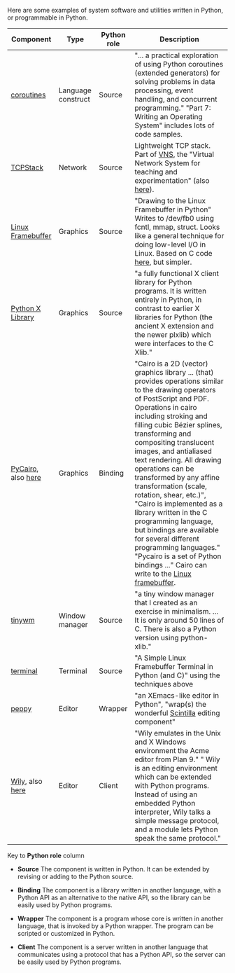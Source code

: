 Here are some examples of system software and utilities written in
Python, or programmable in Python.

| Component | Type | Python role | Description |
| --------- | ---- | ----------- | ----------- |
| [coroutines](http://www.dabeaz.com/coroutines/) | Language construct | Source | "...  a practical exploration of using Python coroutines (extended generators) for solving problems in data processing, event handling, and concurrent programming."  "Part 7: Writing an Operating System" includes lots of code samples. |
| [TCPStack](https://github.com/dound/vns/blob/master/TCPStack.py) | Network | Source | Lightweight TCP stack.  Part of [VNS](http://yuba.stanford.edu/vns/), the "Virtual Network System for teaching and experimentation" (also [here](http://yuba.stanford.edu/vns/files/pub/vns_sigcse.pdf)). |
| [Linux Framebuffer](http://blog.daum.net/nskystars/2626663) | Graphics | Source | "Drawing to the Linux Framebuffer in Python" Writes to /dev/fb0 using fcntl, mmap, struct.  Looks like a general technique for doing low-level I/O in Linux.  Based on C code [here](http://doc.qt.digia.com/3.0/emb-framebuffer-howto.html), but simpler. |
| [Python X Library](http://python-xlib.sourceforge.net/) | Graphics | Source | "a fully functional X client library for Python programs. It is written entirely in Python, in contrast to earlier X libraries for Python (the ancient X extension and the newer plxlib) which were interfaces to the C Xlib." |
| [PyCairo](http://www.tortall.net/mu/wiki/CairoTutorial), also [here](http://cairographics.org/pycairo/) | Graphics | Binding | "Cairo is a 2D (vector) graphics library ... (that) provides operations similar to the drawing operators of PostScript and PDF. Operations in cairo including stroking and filling cubic Bézier splines, transforming and compositing translucent images, and antialiased text rendering. All drawing operations can be transformed by any affine transformation (scale, rotation, shear, etc.)", "Cairo is implemented as a library written in the C programming language, but bindings are available for several different programming languages." "Pycairo is a set of Python bindings ..." Cairo can write to the [Linux framebuffer](http://lists.cairographics.org/archives/cairo/2010-July/020378.html). |
| [tinywm](http://incise.org/tinywm.html) | Window manager | Source | "a tiny window manager that I created as an exercise in minimalism. ... It is only around 50 lines of C. There is also a Python version using python-xlib." |
| [terminal](http://blog.daum.net/nskystars/2644517) | Terminal | Source | "A Simple Linux Framebuffer Terminal in Python (and C)" using the techniques above | 
| [peppy](http://peppy.flipturn.org/) | Editor | Wrapper | "an XEmacs-like editor in Python", "wrap(s) the wonderful [Scintilla](http://www.scintilla.org/) editing component" |
| [Wily](http://www.cse.yorku.ca/~oz/wily/pythonpaper.html), also [here](http://www.cse.yorku.ca/~oz/wily/python.html) | Editor | Client | "Wily emulates in the Unix and X Windows environment the Acme editor from Plan 9." " Wily is an editing environment which can be extended with Python programs. Instead of using an embedded Python interpreter, Wily talks a simple message protocol, and a module lets Python speak the same protocol." |

Key to **Python role** column

* **Source**
The component is written in Python.  It can be extended by revising or
adding to the Python source.

* **Binding** 
The component is a library written in another language,
with a Python API as an alternative to the native API, so the library
can be easily used by Python programs.

* **Wrapper** 
The component is a program whose core is written in another language,
that is invoked by a Python wrapper.  The program can be scripted or 
customized in Python.

* **Client**
The component is a server written in another language that
communicates using a protocol that has a Python API, so the server can
be easily used by Python programs.
